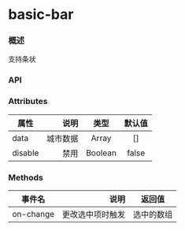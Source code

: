 # basic-bar

### 概述

支持条状


<vuep template="#example" :options="{ theme: 'mdn-like' }"></vuep>

<script v-pre type="text/x-template" id="example">
<template>
    <div class='ex-basic-bar'>
        <h1>basic-bar</h1>
        <basic-bar :value="0"></basic-bar>
        <br>
        <basic-bar :value="20.6"></basic-bar>
        <br>
        <basic-bar :value="50.6"></basic-bar>
        <br>
        <basic-bar :value="70.6"></basic-bar>
        <br>
        <h1>mini-bar</h1>
        <basic-bar :value="36.5" size="mini"></basic-bar>
    </div>
</template>
<script>
export default {
    data() {
        return {}
    },
    created() {},
    mounted() {

    },
    methods: {

    }
}

</script>
<style scoped>


</style>
<style>
.ex-basic-bar {
    width: 200px;
    .td-basic-bar {
        margin-bottom: 10px;
    }
}

</style>


</script>


### API

### Attributes

| 属性        | 说明   |  类型  |  默认值 |
| --------   | -----:  | :----:  | :----:  |
| data    | 城市数据 |   Array    |   []    |
| disable    | 禁用 |   Boolean    |   false    |


### Methods

| 事件名        | 说明   |  返回值  |
| --------   | -----:  | :----:  |
| on-change    | 更改选中项时触发 |   选中的数组    |